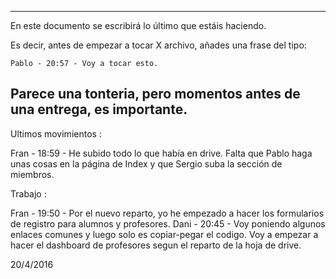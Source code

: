 ----------------------------------------------------------------------
En este documento se escribirá lo último que estáis haciendo.

Es decir, antes de empezar a tocar X archivo, añades una frase del tipo:

	Pablo - 20:57 - Voy a tocar esto.

Parece una tonteria, pero momentos antes de una entrega, es importante.
-----------------------------------------------------------------------

Ultimos movimientos : 

Fran - 18:59 - He subido todo lo que había en drive. Falta que Pablo haga unas cosas en la página de Index y que Sergio suba la sección de miembros.


Trabajo :

Fran - 19:50 - Por el nuevo reparto, yo he empezado a hacer los formularios de registro para alumnos y profesores.
Dani - 20:45 - Voy poniendo algunos enlaces comunes y luego solo es copiar-pegar el codigo. 
	Voy a empezar a hacer el dashboard de profesores segun el reparto de la hoja de drive.

20/4/2016
